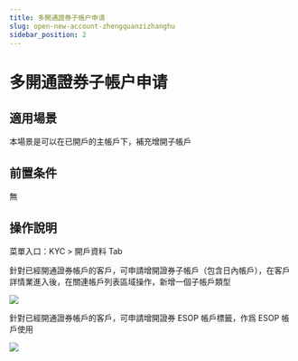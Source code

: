 ```yaml
---
title: 多開通證券子帳户申请
slug: open-new-account-zhengquanzizhanghu
sidebar_position: 2
---
```



# 多開通證券子帳户申请

## 適用場景

本場景是可以在已開戶的主帳戶下，補充增開子帳戶

## 前置条件

無

## 操作說明

 菜單入口：KYC &gt; 開戶資料 Tab

針對已經開通證券帳戶的客戶，可申請增開證券子帳戶（包含日內帳戶），在客戶詳情業進入後，在關連帳戶列表區域操作，新增一個子帳戶類型

<img src="/assets/AcAMb87B1oRAQyxg0VocW9EqnOe.png"/>

針對已經開通證券帳戶的客戶，可申請增開證券 ESOP 帳戶標籤，作爲 ESOP 帳戶使用

<img src="/assets/WH26bpA9GogSN4xPkiZcZTninFd.png"/>

